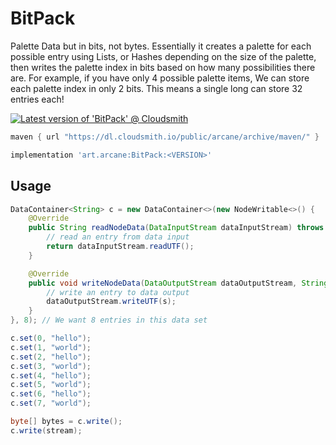 # BitPack
Palette Data but in bits, not bytes. Essentially it creates a palette for each possible entry using Lists, or Hashes depending on the size of the palette, then writes the palette index in bits based on how many possibilities there are. For example, if you have only 4 possible palette items, We can store each palette index in only 2 bits. This means a single long can store 32 entries each!

[![Latest version of 'BitPack' @ Cloudsmith](https://api-prd.cloudsmith.io/v1/badges/version/arcane/archive/maven/BitPack/latest/a=noarch;xg=art.arcane/?render=true&show_latest=true)](https://cloudsmith.io/~arcane/repos/archive/packages/detail/maven/BitPack/latest/a=noarch;xg=art.arcane/)

```groovy
maven { url "https://dl.cloudsmith.io/public/arcane/archive/maven/" }
```

```groovy
implementation 'art.arcane:BitPack:<VERSION>'
```

## Usage

```java
DataContainer<String> c = new DataContainer<>(new NodeWritable<>() {
    @Override
    public String readNodeData(DataInputStream dataInputStream) throws IOException {
        // read an entry from data input
        return dataInputStream.readUTF();
    }

    @Override
    public void writeNodeData(DataOutputStream dataOutputStream, String s) throws IOException {
        // write an entry to data output
        dataOutputStream.writeUTF(s);
    }
}, 8); // We want 8 entries in this data set

c.set(0, "hello");
c.set(1, "world");
c.set(2, "hello");
c.set(3, "world");
c.set(4, "hello");
c.set(5, "world");
c.set(6, "hello");
c.set(7, "world");

byte[] bytes = c.write();
c.write(stream);
```

